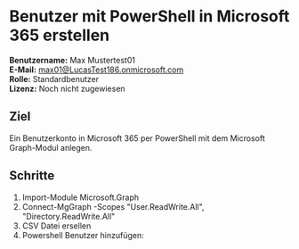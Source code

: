 # Benutzer mit PowerShell in Microsoft 365 erstellen

**Benutzername:** Max Mustertest01  
**E-Mail:** max01@LucasTest186.onmicrosoft.com  
**Rolle:** Standardbenutzer  
**Lizenz:** Noch nicht zugewiesen  

## Ziel

Ein Benutzerkonto in Microsoft 365 per PowerShell mit dem Microsoft Graph-Modul anlegen.

## Schritte

1. Import-Module Microsoft.Graph
2. Connect-MgGraph -Scopes "User.ReadWrite.All", "Directory.ReadWrite.All"
4. CSV Datei ersellen
5. Powershell Benutzer hinzufügen:
